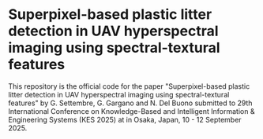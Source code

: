 # Superpixel-based plastic litter detection in UAV hyperspectral imaging using spectral-textural features
This repository is the official code for the paper "Superpixel-based plastic litter detection in UAV hyperspectral imaging using spectral-textural features" by G. Settembre, G. Gargano and N. Del Buono submitted to 29th International Conference on Knowledge-Based and Intelligent Information & Engineering Systems (KES 2025) at in Osaka, Japan, 10 - 12 September 2025.

